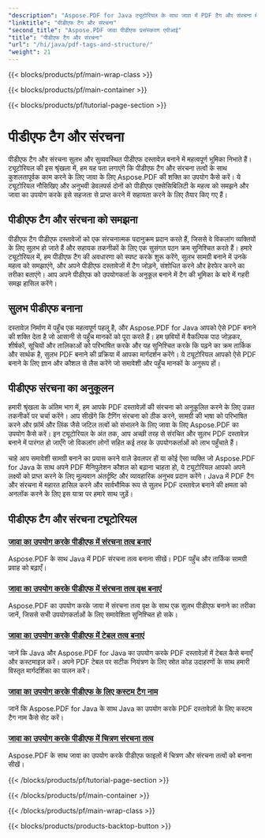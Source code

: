 ```yaml
---
"description": "Aspose.PDF for Java ट्यूटोरियल के साथ जावा में PDF टैग और संरचना में महारत हासिल करें। आसानी से सुलभ और व्यवस्थित PDF बनाएँ।"
"linktitle": "पीडीएफ टैग और संरचना"
"second_title": "Aspose.PDF जावा पीडीएफ प्रसंस्करण एपीआई"
"title": "पीडीएफ टैग और संरचना"
"url": "/hi/java/pdf-tags-and-structure/"
"weight": 21
---
```


{{< blocks/products/pf/main-wrap-class >}}

{{< blocks/products/pf/main-container >}}

{{< blocks/products/pf/tutorial-page-section >}}

# पीडीएफ टैग और संरचना

पीडीएफ टैग और संरचना सुलभ और सुव्यवस्थित पीडीएफ दस्तावेज़ बनाने में महत्वपूर्ण भूमिका निभाते हैं। ट्यूटोरियल की इस श्रृंखला में, हम यह पता लगाएंगे कि पीडीएफ टैग और संरचना तत्वों के साथ कुशलतापूर्वक काम करने के लिए जावा के लिए Aspose.PDF की शक्ति का उपयोग कैसे करें। ये ट्यूटोरियल नौसिखिए और अनुभवी डेवलपर्स दोनों को पीडीएफ एक्सेसिबिलिटी के महत्व को समझने और जावा का उपयोग करके इसे सहजता से प्राप्त करने में सहायता करने के लिए तैयार किए गए हैं।

## पीडीएफ टैग और संरचना को समझना

पीडीएफ टैग पीडीएफ दस्तावेजों को एक संरचनात्मक पदानुक्रम प्रदान करते हैं, जिससे वे विकलांग व्यक्तियों के लिए सुलभ हो जाते हैं और सहायक तकनीकों के लिए एक सुसंगत पठन क्रम सुनिश्चित करते हैं। हमारे ट्यूटोरियल में, हम पीडीएफ टैग की अवधारणा को स्पष्ट करके शुरू करेंगे, सुलभ सामग्री बनाने में उनके महत्व को समझाएंगे, और अपने पीडीएफ दस्तावेजों में टैग जोड़ने, संशोधित करने और हेरफेर करने का तरीका बताएंगे। आप अपने पीडीएफ को उपयोगकर्ता के अनुकूल बनाने में टैग की भूमिका के बारे में गहरी समझ हासिल करेंगे।

## सुलभ पीडीएफ बनाना

दस्तावेज़ निर्माण में पहुँच एक महत्वपूर्ण पहलू है, और Aspose.PDF for Java आपको ऐसे PDF बनाने की शक्ति देता है जो आसानी से पहुँच मानकों को पूरा करते हैं। हम छवियों में वैकल्पिक पाठ जोड़कर, शीर्षकों, सूचियों और तालिकाओं को परिभाषित करके और यह सुनिश्चित करके कि पढ़ने का क्रम तार्किक और सार्थक है, सुलभ PDF बनाने की प्रक्रिया में आपका मार्गदर्शन करेंगे। ये ट्यूटोरियल आपको ऐसे PDF बनाने के लिए ज्ञान और कौशल से लैस करेंगे जो समावेशी और पहुँच मानकों के अनुरूप हों।

## पीडीएफ संरचना का अनुकूलन

हमारी श्रृंखला के अंतिम भाग में, हम आपके PDF दस्तावेज़ों की संरचना को अनुकूलित करने के लिए उन्नत तकनीकों पर चर्चा करेंगे। आप सीखेंगे कि टैगिंग संरचना को ठीक करने, सामग्री की भाषा को परिभाषित करने और फ़ॉर्म और लिंक जैसे जटिल तत्वों को संभालने के लिए जावा के लिए Aspose.PDF का उपयोग कैसे करें। इन ट्यूटोरियल के अंत तक, आप अच्छी तरह से संरचित और सुलभ PDF दस्तावेज़ बनाने में पारंगत हो जाएँगे जो विकलांग लोगों सहित कई तरह के उपयोगकर्ताओं को लाभ पहुँचाते हैं।

चाहे आप समावेशी सामग्री बनाने का प्रयास करने वाले डेवलपर हों या कोई ऐसा व्यक्ति जो Aspose.PDF for Java के साथ अपने PDF मैनिपुलेशन कौशल को बढ़ाना चाहता हो, ये ट्यूटोरियल आपको अपने लक्ष्यों को प्राप्त करने के लिए मूल्यवान अंतर्दृष्टि और व्यावहारिक अनुभव प्रदान करेंगे। Java में PDF टैग और संरचना में महारत हासिल करने और सार्वभौमिक रूप से सुलभ PDF दस्तावेज़ बनाने की क्षमता को अनलॉक करने के लिए इस यात्रा पर हमारे साथ जुड़ें।

## पीडीएफ टैग और संरचना ट्यूटोरियल
### [जावा का उपयोग करके पीडीएफ में संरचना तत्व बनाएं](./create-structure-element-in-pdf-using-java/)
Aspose.PDF के साथ Java में PDF संरचना तत्व बनाना सीखें। PDF पहुँच और तार्किक सामग्री प्रवाह को बढ़ाएँ।
### [जावा का उपयोग करके पीडीएफ में संरचना तत्व वृक्ष बनाएं](./create-structure-element-tree-in-pdf-using-java/)
Aspose.PDF का उपयोग करके जावा में संरचना तत्व वृक्ष के साथ एक सुलभ पीडीएफ बनाने का तरीका जानें, जिससे सभी उपयोगकर्ताओं के लिए समावेशिता सुनिश्चित हो सके।
### [जावा का उपयोग करके पीडीएफ में टेबल तत्व बनाएं](./create-table-element-in-pdf-using-java/)
जानें कि Java और Aspose.PDF for Java का उपयोग करके PDF दस्तावेज़ों में टेबल कैसे बनाएँ और कस्टमाइज़ करें। अपने PDF टेबल पर सटीक नियंत्रण के लिए स्रोत कोड उदाहरणों के साथ हमारी विस्तृत मार्गदर्शिका का पालन करें।
### [जावा का उपयोग करके पीडीएफ के लिए कस्टम टैग नाम](./custom-tag-name-for-pdf-using-java/)
जानें कि Aspose.PDF for Java के साथ Java का उपयोग करके PDF दस्तावेज़ों के लिए कस्टम टैग नाम कैसे सेट करें।
### [जावा का उपयोग करके पीडीएफ में चित्रण संरचना तत्व](./illustration-structure-elements-in-pdf-using-java/)
Aspose.PDF के साथ जावा का उपयोग करके पीडीएफ फाइलों में चित्रण और संरचना तत्वों को बनाना सीखें।

{{< /blocks/products/pf/tutorial-page-section >}}

{{< /blocks/products/pf/main-container >}}

{{< /blocks/products/pf/main-wrap-class >}}

{{< blocks/products/products-backtop-button >}}